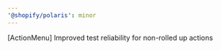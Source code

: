 ```yaml
---
'@shopify/polaris': minor
---
```


[ActionMenu] Improved test reliability for non-rolled up actions
